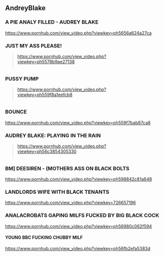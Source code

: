 ## AndreyBlake
### A PIE ANALY FILLED - AUDREY BLAKE
https://www.pornhub.com/view_video.php?viewkey=ph5656a624a27ca
### JUST MY ASS PLEASE!
>https://www.pornhub.com/view_video.php?viewkey=ph5578b9ae27138
>>![]()
### PUSSY PUMP
>https://www.pornhub.com/view_video.php?viewkey=ph559f8a1eefcb8
>>![]()
### BOUNCE
https://www.pornhub.com/view_video.php?viewkey=ph559f7bab87ca8
### AUDREY BLAKE: PLAYING IN THE RAIN
>https://www.pornhub.com/view_video.php?viewkey=ph56c3854305330
>>![]()
### BM] DEESIREN - (MOTHERS ASS ON BLACK BOLTS
https://www.pornhub.com/view_video.php?viewkey=ph598842c81a648
### LANDLORDS WIFE WITH BLACK TENANTS
https://www.pornhub.com/view_video.php?viewkey=726657196
### ANALACROBATS GAPING MILFS FUCKED BY BIG BLACK COCK
https://www.pornhub.com/view_video.php?viewkey=ph56980c062f594
#### YOUNG BBC FUCKING CHUBBY MILF
https://www.pornhub.com/view_video.php?viewkey=ph56fb2efa5383d
